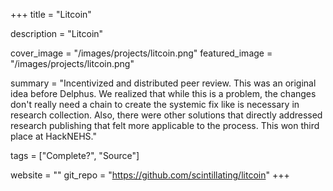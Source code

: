 +++
title = "Litcoin"

description = "Litcoin"

cover_image = "/images/projects/litcoin.png"
featured_image = "/images/projects/litcoin.png"

summary = "Incentivized and distributed peer review. This was an original idea before Delphus. We  realized that while this is a problem, the changes don't really need a chain to create the systemic fix like is necessary in research collection. Also, there were other solutions that directly addressed research publishing that felt more applicable to the process. This won third place at HackNEHS."

tags = ["Complete?", "Source"]

website = ""
git_repo = "https://github.com/scintillating/litcoin"
+++